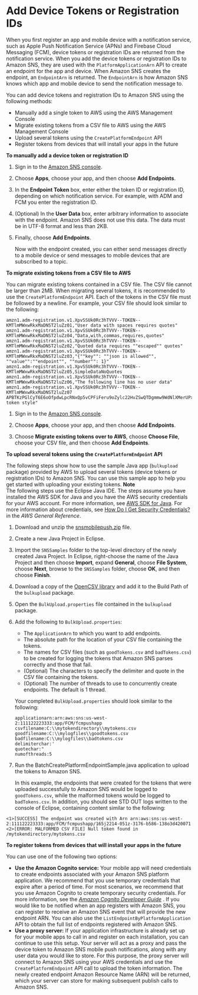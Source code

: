 # Add Device Tokens or Registration IDs<a name="mobile-push-send-devicetoken"></a>

When you first register an app and mobile device with a notification service, such as Apple Push Notification Service \(APNs\) and Firebase Cloud Messaging \(FCM\), device tokens or registration IDs are returned from the notification service\. When you add the device tokens or registration IDs to Amazon SNS, they are used with the `PlatformApplicationArn` API to create an endpoint for the app and device\. When Amazon SNS creates the endpoint, an `EndpointArn` is returned\. The `EndpointArn` is how Amazon SNS knows which app and mobile device to send the notification message to\. 

 You can add device tokens and registration IDs to Amazon SNS using the following methods: 
+ Manually add a single token to AWS using the AWS Management Console
+ Migrate existing tokens from a CSV file to AWS using the AWS Management Console 
+ Upload several tokens using the `CreatePlatformEndpoint` API 
+ Register tokens from devices that will install your apps in the future

**To manually add a device token or registration ID**

1. Sign in to the [Amazon SNS console](https://console.aws.amazon.com/sns/)\.

1. Choose **Apps**, choose your app, and then choose **Add Endpoints**\.

1. In the **Endpoint Token** box, enter either the token ID or registration ID, depending on which notification service\. For example, with ADM and FCM you enter the registration ID\.

1. \(Optional\) In the **User Data** box, enter arbitrary information to associate with the endpoint\. Amazon SNS does not use this data\. The data must be in UTF\-8 format and less than 2KB\.

1. Finally, choose **Add Endpoints**\.

   Now with the endpoint created, you can either send messages directly to a mobile device or send messages to mobile devices that are subscribed to a topic\.

**To migrate existing tokens from a CSV file to AWS**

 You can migrate existing tokens contained in a CSV file\. The CSV file cannot be larger than 2MB\. When migrating several tokens, it is recommended to use the `CreatePlatformEndpoint` API\. Each of the tokens in the CSV file must be followed by a newline\. For example, your CSV file should look similar to the following: 

```
amzn1.adm-registration.v1.XpvSSUk0Rc3hTVVV--TOKEN--KMTlmMWxwRkxMaDNST2luZz01,"User data with spaces requires quotes"
amzn1.adm-registration.v1.XpvSSUk0Rc3hTVVV--TOKEN--KMTlmMWxwRkxMaDNST2luZz04,"Data,with,commas,requires,quotes"
amzn1.adm-registration.v1.XpvSSUk0Rc3hTVVV--TOKEN--KMTlmMWxwRkxMaDNST2luZz02,"Quoted data requires ""escaped"" quotes"
amzn1.adm-registration.v1.XpvSSUk0Rc3hTVVV--TOKEN--KMTlmMWxwRkxMaDNST2luZz03,"{""key"": ""json is allowed"", ""value"":""endpoint"", ""number"": 1}"
amzn1.adm-registration.v1.XpvSSUk0Rc3hTVVV--TOKEN--KMTlmMWxwRkxMaDNST2luZz05,SimpleDataNoQuotes
amzn1.adm-registration.v1.XpvSSUk0Rc3hTVVV--TOKEN--KMTlmMWxwRkxMaDNST2luZz06,"The following line has no user data"
amzn1.adm-registration.v1.XpvSSUk0Rc3hTVVV--TOKEN--KMTlmMWxwRkxMaDNST2luZz07
APBTKzPGlCyT6E6oOfpdwLpcRNxQp5vCPFiFeru9oZylc22HvZSwQTDgmmw9WdNlXMerUPxmpX0w1,"Different token style"
```

1. Sign in to the [Amazon SNS console](https://console.aws.amazon.com/sns/)\.

1. Choose **Apps**, choose your app, and then choose **Add Endpoints**\. 

1. Choose **Migrate existing tokens over to AWS**, choose **Choose File**, choose your CSV file, and then choose **Add Endpoints**\. 

**To upload several tokens using the `CreatePlatformEndpoint` API**

 The following steps show how to use the sample Java app \(`bulkupload` package\) provided by AWS to upload several tokens \(device tokens or registration IDs\) to Amazon SNS\. You can use this sample app to help you get started with uploading your existing tokens\. 
**Note**  
 The following steps use the Eclipse Java IDE\. The steps assume you have installed the AWS SDK for Java and you have the AWS security credentials for your AWS account\. For more information, see [AWS SDK for Java](http://aws.amazon.com/sdkforjava/)\. For more information about credentials, see [How Do I Get Security Credentials?](https://docs.aws.amazon.com/general/latest/gr/getting-aws-sec-creds.html) in the *AWS General Reference*\. 

1.  Download and unzip the [snsmobilepush\.zip](samples/snsmobilepush.zip) file\. 

1. Create a new Java Project in Eclipse\.

1.  Import the `SNSSamples` folder to the top\-level directory of the newly created Java Project\. In Eclipse, right\-choose the name of the Java Project and then choose **Import**, expand **General**, choose **File System**, choose **Next**, browse to the `SNSSamples` folder, choose **OK**, and then choose **Finish**\. 

1.  Download a copy of the [OpenCSV library](http://sourceforge.net/projects/opencsv/) and add it to the Build Path of the `bulkupload` package\.

1.  Open the `BulkUpload.properties` file contained in the `bulkupload` package\. 

1. Add the following to `BulkUpload.properties`:
   + The `ApplicationArn` to which you want to add endpoints\.
   + The absolute path for the location of your CSV file containing the tokens\.
   + The names for CSV files \(such as `goodTokens.csv` and `badTokens.csv`\) to be created for logging the tokens that Amazon SNS parses correctly and those that fail\.
   + \(Optional\) The characters to specify the delimiter and quote in the CSV file containing the tokens\.
   + \(Optional\) The number of threads to use to concurrently create endpoints\. The default is 1 thread\.

   Your completed `BulkUpload.properties` should look similar to the following:

   ```
   applicationarn:arn:aws:sns:us-west-2:111122223333:app/FCM/fcmpushapp
   csvfilename:C:\\mytokendirectory\\mytokens.csv
   goodfilename:C:\\mylogfiles\\goodtokens.csv
   badfilename:C:\\mylogfiles\\badtokens.csv
   delimiterchar:' 
   quotechar:"
   numofthreads:5
   ```

1.  Run the BatchCreatePlatformEndpointSample\.java application to upload the tokens to Amazon SNS\. 

    In this example, the endpoints that were created for the tokens that were uploaded successfully to Amazon SNS would be logged to `goodTokens.csv`, while the malformed tokens would be logged to `badTokens.csv`\. In addition, you should see STD OUT logs written to the console of Eclipse, containing content similar to the following: 

   ```
   <1>[SUCCESS] The endpoint was created with Arn arn:aws:sns:us-west-2:111122223333:app/FCM/fcmpushapp/165j2214-051z-3176-b586-138o3d420071
   <2>[ERROR: MALFORMED CSV FILE] Null token found in /mytokendirectory/mytokens.csv
   ```

**To register tokens from devices that will install your apps in the future**

You can use one of the following two options:
+ **Use the Amazon Cognito service:** Your mobile app will need credentials to create endpoints associated with your Amazon SNS platform application\. We recommend that you use temporary credentials that expire after a period of time\. For most scenarios, we recommend that you use Amazon Cognito to create temporary security credentials\. For more information, see the *[Amazon Cognito Developer Guide](https://docs.aws.amazon.com/cognito/latest/developerguide/)* \. If you would like to be notified when an app registers with Amazon SNS, you can register to receive an Amazon SNS event that will provide the new endpoint ARN\. You can also use the `ListEndpointByPlatformApplication` API to obtain the full list of endpoints registered with Amazon SNS\. 
+ **Use a proxy server:** If your application infrastructure is already set up for your mobile apps to call in and register on each installation, you can continue to use this setup\. Your server will act as a proxy and pass the device token to Amazon SNS mobile push notifications, along with any user data you would like to store\. For this purpose, the proxy server will connect to Amazon SNS using your AWS credentials and use the `CreatePlatformEndpoint` API call to upload the token information\. The newly created endpoint Amazon Resource Name \(ARN\) will be returned, which your server can store for making subsequent publish calls to Amazon SNS\. 